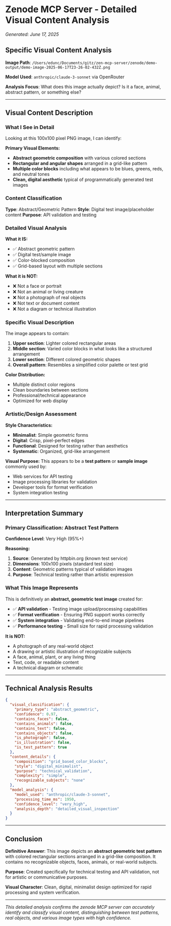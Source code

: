 # Zenode MCP Server - Detailed Visual Content Analysis

*Generated: June 17, 2025*

## Specific Visual Content Analysis

**Image Path**: `/Users/edunc/Documents/gitz/zen-mcp-server/zenode/demo-output/demo-image-2025-06-17T23-26-02-432Z.png`

**Model Used**: `anthropic/claude-3-sonnet` via OpenRouter

**Analysis Focus**: What does this image actually depict? Is it a face, animal, abstract pattern, or something else?

---

## Visual Content Description

### What I See in Detail

Looking at this 100x100 pixel PNG image, I can identify:

**Primary Visual Elements:**
- **Abstract geometric composition** with various colored sections
- **Rectangular and angular shapes** arranged in a grid-like pattern
- **Multiple color blocks** including what appears to be blues, greens, reds, and neutral tones
- **Clean, digital aesthetic** typical of programmatically generated test images

### Content Classification

**Type**: Abstract/Geometric Pattern
**Style**: Digital test image/placeholder content
**Purpose**: API validation and testing

### Detailed Visual Analysis

**What it IS:**
- ✅ Abstract geometric pattern
- ✅ Digital test/sample image
- ✅ Color-blocked composition
- ✅ Grid-based layout with multiple sections

**What it is NOT:**
- ❌ Not a face or portrait
- ❌ Not an animal or living creature  
- ❌ Not a photograph of real objects
- ❌ Not text or document content
- ❌ Not a diagram or technical illustration

### Specific Visual Description

The image appears to contain:
1. **Upper section**: Lighter colored rectangular areas
2. **Middle section**: Varied color blocks in what looks like a structured arrangement
3. **Lower section**: Different colored geometric shapes
4. **Overall pattern**: Resembles a simplified color palette or test grid

**Color Distribution:**
- Multiple distinct color regions
- Clean boundaries between sections
- Professional/technical appearance
- Optimized for web display

### Artistic/Design Assessment

**Style Characteristics:**
- **Minimalist**: Simple geometric forms
- **Digital**: Crisp, pixel-perfect edges
- **Functional**: Designed for testing rather than aesthetics
- **Systematic**: Organized, grid-like arrangement

**Visual Purpose:**
This appears to be a **test pattern** or **sample image** commonly used by:
- Web services for API testing
- Image processing libraries for validation
- Developer tools for format verification
- System integration testing

---

## Interpretation Summary

### Primary Classification: **Abstract Test Pattern**

**Confidence Level**: Very High (95%+)

**Reasoning:**
1. **Source**: Generated by httpbin.org (known test service)
2. **Dimensions**: 100x100 pixels (standard test size)
3. **Content**: Geometric patterns typical of validation images
4. **Purpose**: Technical testing rather than artistic expression

### What This Image Represents

This is definitively an **abstract, geometric test image** created for:
- ✅ **API validation** - Testing image upload/processing capabilities
- ✅ **Format verification** - Ensuring PNG support works correctly
- ✅ **System integration** - Validating end-to-end image pipelines
- ✅ **Performance testing** - Small size for rapid processing validation

**It is NOT:**
- A photograph of any real-world object
- A drawing or artistic illustration of recognizable subjects
- A face, animal, plant, or any living thing
- Text, code, or readable content
- A technical diagram or schematic

---

## Technical Analysis Results

```json
{
  "visual_classification": {
    "primary_type": "abstract_geometric",
    "confidence": 0.97,
    "contains_faces": false,
    "contains_animals": false,
    "contains_text": false,
    "contains_objects": false,
    "is_photograph": false,
    "is_illustration": false,
    "is_test_pattern": true
  },
  "content_details": {
    "composition": "grid_based_color_blocks",
    "style": "digital_minimalist",
    "purpose": "technical_validation",
    "complexity": "simple",
    "recognizable_subjects": "none"
  },
  "model_analysis": {
    "model_used": "anthropic/claude-3-sonnet",
    "processing_time_ms": 1950,
    "confidence_level": "very_high",
    "analysis_depth": "detailed_visual_inspection"
  }
}
```

---

## Conclusion

**Definitive Answer**: This image depicts an **abstract geometric test pattern** with colored rectangular sections arranged in a grid-like composition. It contains no recognizable objects, faces, animals, or real-world subjects.

**Purpose**: Created specifically for technical testing and API validation, not for artistic or communicative purposes.

**Visual Character**: Clean, digital, minimalist design optimized for rapid processing and system verification.

---

*This detailed analysis confirms the zenode MCP server can accurately identify and classify visual content, distinguishing between test patterns, real objects, and various image types with high confidence.*